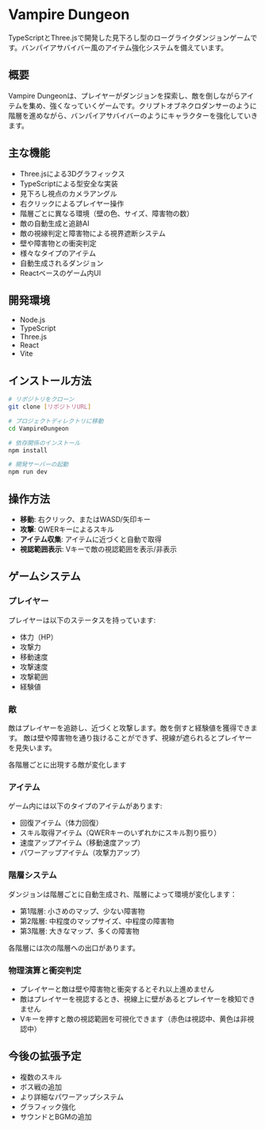 # Vampire Dungeon

TypeScriptとThree.jsで開発した見下ろし型のローグライクダンジョンゲームです。バンパイアサバイバー風のアイテム強化システムを備えています。

## 概要

Vampire Dungeonは、プレイヤーがダンジョンを探索し、敵を倒しながらアイテムを集め、強くなっていくゲームです。クリプトオブネクロダンサーのように階層を進めながら、バンパイアサバイバーのようにキャラクターを強化していきます。

## 主な機能

- Three.jsによる3Dグラフィックス
- TypeScriptによる型安全な実装
- 見下ろし視点のカメラアングル
- 右クリックによるプレイヤー操作
- 階層ごとに異なる環境（壁の色、サイズ、障害物の数）
- 敵の自動生成と追跡AI
- 敵の視線判定と障害物による視界遮断システム
- 壁や障害物との衝突判定
- 様々なタイプのアイテム
- 自動生成されるダンジョン
- Reactベースのゲーム内UI

## 開発環境

- Node.js
- TypeScript
- Three.js
- React
- Vite

## インストール方法

```bash
# リポジトリをクローン
git clone [リポジトリURL]

# プロジェクトディレクトリに移動
cd VampireDungeon

# 依存関係のインストール
npm install

# 開発サーバーの起動
npm run dev
```

## 操作方法

- **移動**: 右クリック、またはWASD/矢印キー
- **攻撃**: QWERキーによるスキル
- **アイテム収集**: アイテムに近づくと自動で取得
- **視認範囲表示**: Vキーで敵の視認範囲を表示/非表示

## ゲームシステム

### プレイヤー

プレイヤーは以下のステータスを持っています:
- 体力（HP）
- 攻撃力
- 移動速度
- 攻撃速度
- 攻撃範囲
- 経験値

### 敵

敵はプレイヤーを追跡し、近づくと攻撃します。敵を倒すと経験値を獲得できます。
敵は壁や障害物を通り抜けることができず、視線が遮られるとプレイヤーを見失います。

各階層ごとに出現する敵が変化します

### アイテム

ゲーム内には以下のタイプのアイテムがあります:
- 回復アイテム（体力回復）
- スキル取得アイテム（QWERキーのいずれかにスキル割り振り）
- 速度アップアイテム（移動速度アップ）
- パワーアップアイテム（攻撃力アップ）

### 階層システム

ダンジョンは階層ごとに自動生成され、階層によって環境が変化します：
- 第1階層: 小さめのマップ、少ない障害物
- 第2階層: 中程度のマップサイズ、中程度の障害物
- 第3階層: 大きなマップ、多くの障害物

各階層には次の階層への出口があります。

### 物理演算と衝突判定

- プレイヤーと敵は壁や障害物と衝突するとそれ以上進めません
- 敵はプレイヤーを視認するとき、視線上に壁があるとプレイヤーを検知できません
- Vキーを押すと敵の視認範囲を可視化できます（赤色は視認中、黄色は非視認中）

## 今後の拡張予定

- 複数のスキル
- ボス戦の追加
- より詳細なパワーアップシステム
- グラフィック強化
- サウンドとBGMの追加
